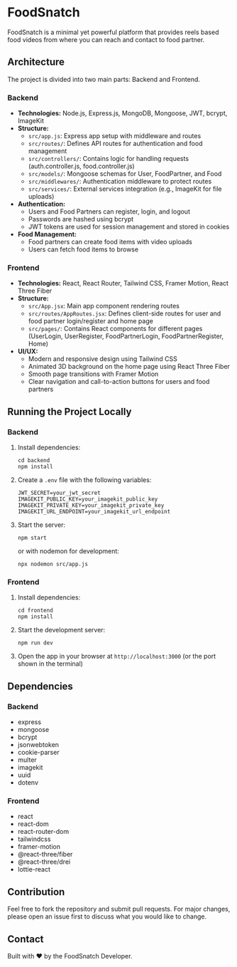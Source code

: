 # FoodSnatch

FoodSnatch is a minimal yet powerful platform that provides reels based food videos from where you can reach and contact to food partner.

## Architecture

The project is divided into two main parts: Backend and Frontend.

### Backend

- **Technologies:** Node.js, Express.js, MongoDB, Mongoose, JWT, bcrypt, ImageKit
- **Structure:**
  - `src/app.js`: Express app setup with middleware and routes
  - `src/routes/`: Defines API routes for authentication and food management
  - `src/controllers/`: Contains logic for handling requests (auth.controller.js, food.controller.js)
  - `src/models/`: Mongoose schemas for User, FoodPartner, and Food
  - `src/middlewares/`: Authentication middleware to protect routes
  - `src/services/`: External services integration (e.g., ImageKit for file uploads)
- **Authentication:**
  - Users and Food Partners can register, login, and logout
  - Passwords are hashed using bcrypt
  - JWT tokens are used for session management and stored in cookies
- **Food Management:**
  - Food partners can create food items with video uploads
  - Users can fetch food items to browse

### Frontend

- **Technologies:** React, React Router, Tailwind CSS, Framer Motion, React Three Fiber
- **Structure:**
  - `src/App.jsx`: Main app component rendering routes
  - `src/routes/AppRoutes.jsx`: Defines client-side routes for user and food partner login/register and home page
  - `src/pages/`: Contains React components for different pages (UserLogin, UserRegister, FoodPartnerLogin, FoodPartnerRegister, Home)
- **UI/UX:**
  - Modern and responsive design using Tailwind CSS
  - Animated 3D background on the home page using React Three Fiber
  - Smooth page transitions with Framer Motion
  - Clear navigation and call-to-action buttons for users and food partners

## Running the Project Locally

### Backend

1. Install dependencies:
   ```
   cd backend
   npm install
   ```
2. Create a `.env` file with the following variables:
   ```
   JWT_SECRET=your_jwt_secret
   IMAGEKIT_PUBLIC_KEY=your_imagekit_public_key
   IMAGEKIT_PRIVATE_KEY=your_imagekit_private_key
   IMAGEKIT_URL_ENDPOINT=your_imagekit_url_endpoint
   ```
3. Start the server:
   ```
   npm start
   ```
   or with nodemon for development:
   ```
   npx nodemon src/app.js
   ```

### Frontend

1. Install dependencies:
   ```
   cd frontend
   npm install
   ```
2. Start the development server:
   ```
   npm run dev
   ```
3. Open the app in your browser at `http://localhost:3000` (or the port shown in the terminal)

## Dependencies

### Backend

- express
- mongoose
- bcrypt
- jsonwebtoken
- cookie-parser
- multer
- imagekit
- uuid
- dotenv

### Frontend

- react
- react-dom
- react-router-dom
- tailwindcss
- framer-motion
- @react-three/fiber
- @react-three/drei
- lottie-react

## Contribution

Feel free to fork the repository and submit pull requests. For major changes, please open an issue first to discuss what you would like to change.

## Contact

Built with ❤️ by the FoodSnatch Developer.
